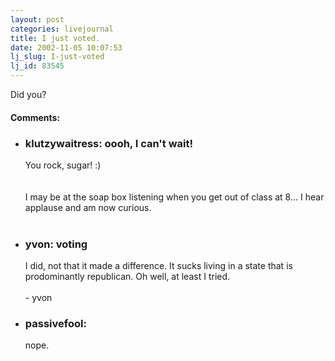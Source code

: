 ```yaml
---
layout: post
categories: livejournal
title: I just voted.
date: 2002-11-05 10:07:53
lj_slug: I-just-voted
lj_id: 83545
---
```

Did you?


<div id="comments"><h4>Comments:</h4><div class="lj-comments"><ul>
<li class=subject><h3>klutzywaitress: oooh, I can't wait!</h3>
<a id="comment-114"></a>
<p>You rock, sugar! :)<br>
<br>
<br>
I may be at the soap box listening when you get out of class at 8... I hear applause and am now curious.<br>
<br></p>
</li>
<li class=subject><h3>yvon: voting</h3>
<a id="comment-115"></a>
<p>I did, not that it made a difference.  It sucks living in a state that is prodominantly republican.  Oh well, at least I tried.<br>
<br>
- yvon</p>
</li>
<li><h3>passivefool: </h3>
<a id="comment-116"></a>
<p>nope.</p>
</li>
</ul></div></div>
